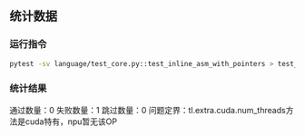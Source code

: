 ## 统计数据

### 运行指令
```bash
pytest -sv language/test_core.py::test_inline_asm_with_pointers > test_inline_asm_with_pointers.log
```

### 统计结果
通过数量：0
失败数量：1
跳过数量：0
问题定界：tl.extra.cuda.num_threads方法是cuda特有，npu暂无该OP